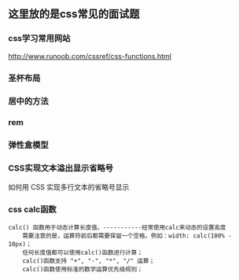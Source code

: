 ## 这里放的是css常见的面试题

### css学习常用网站
http://www.runoob.com/cssref/css-functions.html

### 圣杯布局

### 居中的方法

### rem

### 弹性盒模型

### CSS实现文本溢出显示省略号
如何用 CSS 实现多行文本的省略号显示

### css calc函数
	calc() 函数用于动态计算长度值。-----------经常使用calc来动态的设置高度
		需要注意的是，运算符前后都需要保留一个空格，例如：width: calc(100% - 10px)；
		任何长度值都可以使用calc()函数进行计算；
		calc()函数支持 "+", "-", "*", "/" 运算；
		calc()函数使用标准的数学运算优先级规则；

